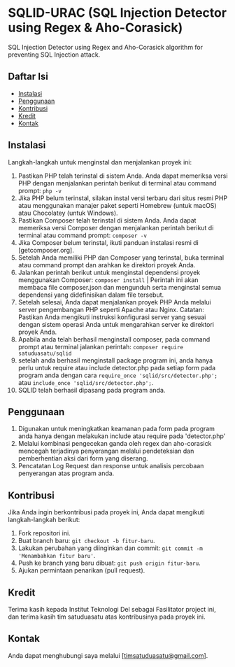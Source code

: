 # SQLID-URAC (SQL Injection Detector using Regex & Aho-Corasick)
SQL Injection Detector using Regex and Aho-Corasick algorithm for preventing SQL Injection attack.

## Daftar Isi

- [Instalasi](#instalasi)
- [Penggunaan](#penggunaan)
- [Kontribusi](#kontribusi)
- [Kredit](#kredit)
- [Kontak](#kontak)

## Instalasi

Langkah-langkah untuk menginstal dan menjalankan proyek ini:

1.  Pastikan PHP telah terinstal di sistem Anda. Anda dapat memeriksa versi PHP dengan menjalankan perintah berikut di terminal atau command prompt: `php -v`
2.  Jika PHP belum terinstal, silakan instal versi terbaru dari situs resmi PHP atau menggunakan manajer paket seperti Homebrew (untuk macOS) atau Chocolatey (untuk Windows).
3.  Pastikan Composer telah terinstal di sistem Anda. Anda dapat memeriksa versi Composer dengan menjalankan perintah berikut di terminal atau command prompt: `composer -v`
4.  Jika Composer belum terinstal, ikuti panduan instalasi resmi di [getcomposer.org].
5.  Setelah Anda memiliki PHP dan Composer yang terinstal, buka terminal atau command prompt dan arahkan ke direktori proyek Anda.
6.  Jalankan perintah berikut untuk menginstal dependensi proyek menggunakan Composer: `composer install` | Perintah ini akan membaca file composer.json dan mengunduh serta menginstal semua dependensi yang didefinisikan dalam file tersebut.
7.  Setelah selesai, Anda dapat menjalankan proyek PHP Anda melalui server pengembangan PHP seperti Apache atau Nginx. Catatan: Pastikan Anda mengikuti instruksi konfigurasi server yang sesuai dengan sistem operasi Anda untuk mengarahkan server ke direktori proyek Anda.
8.  Apabila anda telah berhasil menginstall composer, pada command prompt atau terminal jalankan perintah: `composer require satuduasatu/sqlid`
9.  setelah anda berhasil menginstall package program ini, anda hanya perlu untuk require atau include detector.php pada setiap form pada program anda dengan cara `require_once 'sqlid/src/detector.php';` atau `include_once 'sqlid/src/detector.php';`.
10. SQLID telah berhasil dipasang pada program anda.

## Penggunaan

1. Digunakan untuk meningkatkan keamanan pada form pada program anda hanya dengan melakukan include atau require pada 'detector.php'
2. Melalui kombinasi pengecekan ganda oleh regex dan aho-corasick mencegah terjadinya penyerangan melalui pendeteksian dan pemberhentian aksi dari form yang diserang.
3. Pencatatan Log Request dan response untuk analisis percobaan penyerangan atas program anda.

## Kontribusi

Jika Anda ingin berkontribusi pada proyek ini, Anda dapat mengikuti langkah-langkah berikut:

1. Fork repositori ini.
2. Buat branch baru: `git checkout -b fitur-baru`.
3. Lakukan perubahan yang diinginkan dan commit: `git commit -m 'Menambahkan fitur baru'`.
4. Push ke branch yang baru dibuat: `git push origin fitur-baru`.
5. Ajukan permintaan penarikan (pull request).

## Kredit

Terima kasih kepada Institut Teknologi Del sebagai Fasilitator project ini, dan terima kasih tim satuduasatu atas kontribusinya pada proyek ini.

## Kontak

Anda dapat menghubungi saya melalui [timsatuduasatu@gmail.com].


